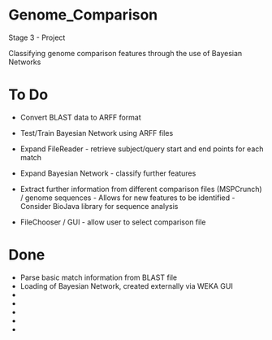 Genome_Comparison
=================

Stage 3 - Project

Classifying genome comparison features through the use of Bayesian Networks



To Do
=================
- Convert BLAST data to ARFF format
- Test/Train Bayesian Network using ARFF files

- Expand FileReader - retrieve subject/query start and end points for each match
- Expand Bayesian Network - classify further features 


- Extract further information from different comparison files (MSPCrunch) / genome sequences
                - Allows for new features to be identified
                - Consider BioJava library for sequence analysis



- FileChooser / GUI - allow user to select comparison file





Done
=================
- Parse basic match information from BLAST file
- Loading of Bayesian Network, created externally via WEKA GUI
- 
-
-
-
-





